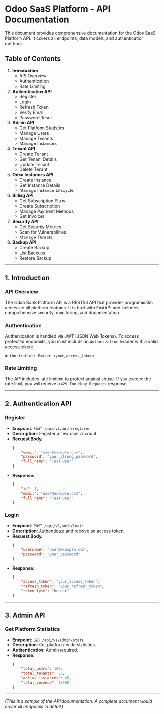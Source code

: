 # Odoo SaaS Platform - API Documentation

This document provides comprehensive documentation for the Odoo SaaS Platform API. It covers all endpoints, data models, and authentication methods.

## Table of Contents

1.  **Introduction**
    *   API Overview
    *   Authentication
    *   Rate Limiting
2.  **Authentication API**
    *   Register
    *   Login
    *   Refresh Token
    *   Verify Email
    *   Password Reset
3.  **Admin API**
    *   Get Platform Statistics
    *   Manage Users
    *   Manage Tenants
    *   Manage Instances
4.  **Tenant API**
    *   Create Tenant
    *   Get Tenant Details
    *   Update Tenant
    *   Delete Tenant
5.  **Odoo Instances API**
    *   Create Instance
    *   Get Instance Details
    *   Manage Instance Lifecycle
6.  **Billing API**
    *   Get Subscription Plans
    *   Create Subscription
    *   Manage Payment Methods
    *   Get Invoices
7.  **Security API**
    *   Get Security Metrics
    *   Scan for Vulnerabilities
    *   Manage Threats
8.  **Backup API**
    *   Create Backup
    *   List Backups
    *   Restore Backup

---

## 1. Introduction

### API Overview

The Odoo SaaS Platform API is a RESTful API that provides programmatic access to all platform features. It is built with FastAPI and includes comprehensive security, monitoring, and documentation.

### Authentication

Authentication is handled via JWT (JSON Web Tokens). To access protected endpoints, you must include an `Authorization` header with a valid access token:

```
Authorization: Bearer <your_access_token>
```

### Rate Limiting

The API includes rate limiting to protect against abuse. If you exceed the rate limit, you will receive a `429 Too Many Requests` response.

---

## 2. Authentication API

### Register

*   **Endpoint**: `POST /api/v1/auth/register`
*   **Description**: Register a new user account.
*   **Request Body**:
    ```json
    {
        "email": "user@example.com",
        "password": "your_strong_password",
        "full_name": "Test User"
    }
    ```
*   **Response**:
    ```json
    {
        "id": 1,
        "email": "user@example.com",
        "full_name": "Test User"
    }
    ```

### Login

*   **Endpoint**: `POST /api/v1/auth/login`
*   **Description**: Authenticate and receive an access token.
*   **Request Body**:
    ```json
    {
        "username": "user@example.com",
        "password": "your_password"
    }
    ```
*   **Response**:
    ```json
    {
        "access_token": "your_access_token",
        "refresh_token": "your_refresh_token",
        "token_type": "bearer"
    }
    ```

---

## 3. Admin API

### Get Platform Statistics

*   **Endpoint**: `GET /api/v1/admin/stats`
*   **Description**: Get platform-wide statistics.
*   **Authentication**: Admin required.
*   **Response**:
    ```json
    {
        "total_users": 100,
        "total_tenants": 50,
        "active_instances": 45,
        "total_revenue": 10000
    }
    ```

---

*(This is a sample of the API documentation. A complete document would cover all endpoints in detail.)*


